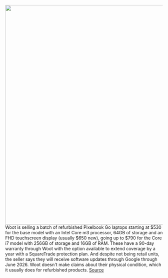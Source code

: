 <img src='https://cdn.vox-cdn.com/thumbor/r_tsOYC6CiSRnup1FRUczuuTqlg=/0x0:2040x1360/1200x800/filters:focal(989x638:1315x964)/cdn.vox-cdn.com/uploads/chorus_image/image/67718671/vpavic_191023_3755_0070.0.jpg' width='700px' /><br/>
Woot is selling a batch of refurbished Pixelbook Go laptops starting at $530 for the base model with an Intel Core m3 processor, 64GB of storage and an FHD touchscreen display (usually $650 new), going up to $790 for the Core i7 model with 256GB of storage and 16GB of RAM. These have a 90-day warranty through Woot with the option available to extend coverage by a year with a SquareTrade protection plan. And despite not being retail units, the seller says they will receive software updates through Google through June 2026. Woot doesn't make claims about their physical condition, which it usually does for refurbished products.
<a href='https://www.theverge.com/good-deals/2020/10/31/21542651/refurbished-google-pixelbook-go-chromebook-debranded-productname-deal-sale-woot'> Source <a/>